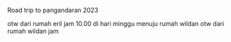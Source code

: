 Road trip to pangandaran 2023

otw dari rumah eril jam 10.00 di hari minggu menuju rumah wildan
otw dari rumah wildan jam 
